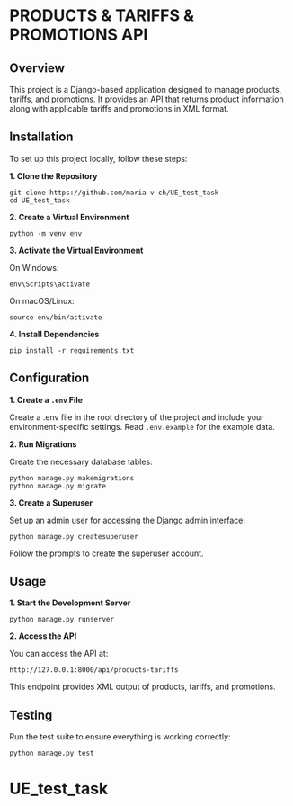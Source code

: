 # PRODUCTS & TARIFFS & PROMOTIONS API

## Overview
This project is a Django-based application designed to manage products, tariffs, and promotions. It provides an API 
that returns product information along with applicable tariffs and promotions in XML format.

## Installation
To set up this project locally, follow these steps:

**1. Clone the Repository**


    git clone https://github.com/maria-v-ch/UE_test_task
    cd UE_test_task

**2. Create a Virtual Environment**

    python -m venv env

**3. Activate the Virtual Environment**

On Windows:

    env\Scripts\activate

On macOS/Linux:

    source env/bin/activate

**4. Install Dependencies**

    pip install -r requirements.txt


## Configuration

**1. Create a `.env` File**

Create a .env file in the root directory of the project and include your environment-specific settings. 
Read  `.env.example` for the example data.

**2. Run Migrations**

Create the necessary database tables:

    python manage.py makemigrations
    python manage.py migrate

**3. Create a Superuser**

Set up an admin user for accessing the Django admin interface:

    python manage.py createsuperuser

Follow the prompts to create the superuser account.

## Usage

**1. Start the Development Server**

    python manage.py runserver

**2. Access the API**

You can access the API at:

    http://127.0.0.1:8000/api/products-tariffs

This endpoint provides XML output of products, tariffs, and promotions.

## Testing

Run the test suite to ensure everything is working correctly:

    python manage.py test









# UE_test_task
